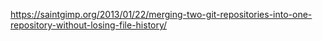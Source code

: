 https://saintgimp.org/2013/01/22/merging-two-git-repositories-into-one-repository-without-losing-file-history/
